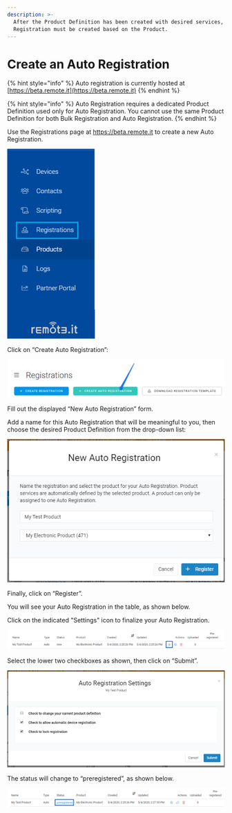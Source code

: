```yaml
---
description: >-
  After the Product Definition has been created with desired services, an Auto
  Registration must be created based on the Product.
---
```


# Create an Auto Registration

{% hint style="info" %}
Auto registration is currently hosted at [https://beta.remote.it](https://beta.remote.it)
{% endhint %}

{% hint style="info" %}
Auto Registration requires a dedicated Product Definition used only for Auto Registration. You cannot use the same Product Definition for both Bulk Registration and Auto Registration.
{% endhint %}

Use the Registrations page at https://beta.remote.it to create a new Auto Registration.

![](../../.gitbook/assets/image%20%28206%29.png)

Click on “Create Auto Registration”:

![](../../.gitbook/assets/image%20%28476%29.png)

Fill out the displayed “New Auto Registration” form. 

Add a name for this Auto Registration that will be meaningful to you, then choose the desired Product Definition from the drop-down list:

![](../../.gitbook/assets/image%20%28254%29.png)

Finally, click on “Register”.

You will see your Auto Registration in the table, as shown below.

Click on the indicated "Settings" icon to finalize your Auto Registration.

![](../../.gitbook/assets/image%20%2812%29.png)

Select the lower two checkboxes as shown, then click on “Submit”. 

![](../../.gitbook/assets/image%20%28303%29.png)

The status will change to “preregistered”, as shown below.

![](../../.gitbook/assets/image%20%28390%29.png)

